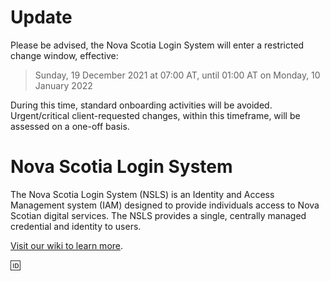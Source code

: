# Update
Please be advised, the Nova Scotia Login System will enter a restricted change window, effective:

> Sunday, 19 December 2021 at 07:00 AT, until 01:00 AT on Monday, 10 January 2022

During this time, standard onboarding activities will be avoided. Urgent/critical client-requested changes, within this timeframe, will be assessed on a one-off basis.


# Nova Scotia Login System
The Nova Scotia Login System (NSLS) is an Identity and Access Management system (IAM) designed to provide individuals access to Nova Scotian digital services. The NSLS provides a single, centrally managed credential and identity to users.

[Visit our wiki to learn more](https://github.com/Digital-Platform-Services/Nova-Scotia-Login-Service/wiki).

🆔
